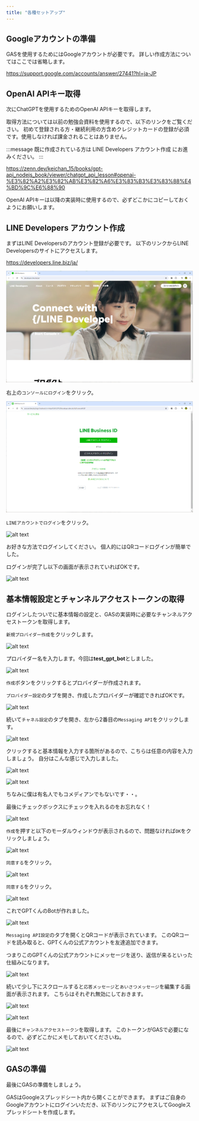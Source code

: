 ```yaml
---
title: "各種セットアップ"
---
```


## Googleアカウントの準備
GASを使用するためにはGoogleアカウントが必要です。
詳しい作成方法についてはここでは省略します。

https://support.google.com/accounts/answer/27441?hl=ja-JP

## OpenAI APIキー取得
次にChatGPTを使用するためのOpenAI APIキーを取得します。

取得方法については以前の勉強会資料を使用するので、以下のリンクをご覧ください。
初めて登録される方・継続利用の方含めクレジットカードの登録が必須です。使用しなければ課金されることはありません。

:::message
既に作成されている方は LINE Developers アカウント作成 にお進みください。
:::

https://zenn.dev/keichan_15/books/gpt-api_nodejs_book/viewer/chatgpt_api_lesson#openai-%E3%82%A2%E3%82%AB%E3%82%A6%E3%83%B3%E3%83%88%E4%BD%9C%E6%88%90

OpenAI APIキーは以降の実装時に使用するので、必ずどこかにコピーしておくようにお願いします。

## LINE Developers アカウント作成

まずはLINE Developersのアカウント登録が必要です。
以下のリンクからLINE Developersのサイトにアクセスします。

https://developers.line.biz/ja/

![alt text](image.png)

右上の```コンソールにログイン```をクリック。

![alt text](image-1.png)

```LINEアカウントでログイン```をクリック。

![alt text](image-2.png)

お好きな方法でログインしてください。
個人的にはQRコードログインが簡単でした。

ログインが完了し以下の画面が表示されていればOKです。

![alt text](image-3.png)

## 基本情報設定とチャンネルアクセストークンの取得
ログインしたついでに基本情報の設定と、GASの実装時に必要なチャンネルアクセストークンを取得します。

```新規プロバイダー作成```をクリックします。

![alt text](image-4.png)

プロバイダー名を入力します。今回は**test_gpt_bot**としました。

![alt text](image-5.png)

```作成```ボタンをクリックするとプロバイダーが作成されます。

```プロバイダー設定```のタブを開き、作成したプロバイダーが確認できればOKです。

![alt text](image-6.png)

続いて```チャネル設定```のタブを開き、左から2番目の```Messaging API```をクリックします。

![alt text](image-7.png)

クリックすると基本情報を入力する箇所があるので、こちらは任意の内容を入力しましょう。
自分はこんな感じで入力しました。

![alt text](image-8.png)

![alt text](image-9.png)

ちなみに僕は有名人でもコメディアンでもないです・・。

最後にチェックボックスにチェックを入れるのをお忘れなく！

![alt text](image-10.png)

```作成```を押すと以下のモーダルウィンドウが表示されるので、問題なければ```OK```をクリックしましょう。

![alt text](image-11.png)

```同意する```をクリック。

![alt text](image-12.png)

```同意する```をクリック。

![alt text](image-13.png)

これでGPTくんのBotが作れました。

![alt text](image-14.png)

```Messaging API設定```のタブを開くとQRコードが表示されています。
このQRコードを読み取ると、GPTくんの公式アカウントを友達追加できます。

つまりこのGPTくんの公式アカウントにメッセージを送り、返信が来るといった仕組みになります。

![alt text](image-15.png)

続いて少し下にスクロールすると```応答メッセージ```と```あいさつメッセージ```を編集する画面が表示されます。
こちらはそれぞれ無効にしておきます。

![alt text](image-16.png)

![alt text](image-17.png)

最後に```チャンネルアクセストークン```を取得します。
このトークンがGASで必要になるので、必ずどこかにメモしておいてくださいね。

![alt text](image-18.png)


## GASの準備
最後にGASの準備をしましょう。

GASはGoogleスプレッドシート内から開くことができます。
まずはご自身のGoogleアカウントにログインいただき、以下のリンクにアクセスしてGoogleスプレッドシートを作成します。

